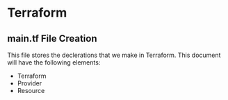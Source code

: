 # Terraform

## main.tf File Creation

This file stores the declerations that we make in Terraform.  This document will have the following elements:
   * Terraform
   * Provider
   * Resource
   
